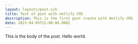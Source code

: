 ```yaml
---
layout: layouts/post.njk
title: Test of post with netlify CMS
description: This is the first post create with Netlify CMS
date: 2021-04-05T22:00:00.000Z
---
```

This is the body of the post. Hello world.